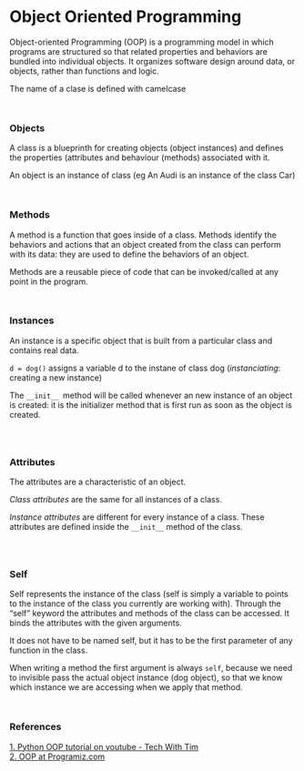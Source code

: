 # Object Oriented Programming
Object-oriented Programming (OOP) is a programming model in which programs are structured so that related properties and behaviors are bundled into individual objects. It organizes software design around data, or objects, rather than functions and logic.  

The name of a clase is defined with camelcase
` `  
` `  
` `  
### Objects
A class is a blueprinth for creating objects (object instances) and defines the properties (attributes and behaviour (methods) associated with it.

An object is an instance of class (eg An Audi is an instance of the class Car)
` `  
` `  
` `  
### Methods
A method is a function that goes inside of a class. Methods identify the behaviors and actions that an object created from the class can perform with its data: they are used to define the behaviors of an object.  

Methods are a reusable piece of code that can be invoked/called at any point in the program.  
` `  
` `  
### Instances  
An instance is a specific object that is built from a particular class and contains real data.  

```d = dog()``` assigns a variable d to the instane of class dog (*instanciating*: creating a new instance)

The ```__init__ ```method will be called whenever an new instance of an object is created: it is the initializer method that is first run as soon as the object is created.  
` `  
` `  
` `
### Attributes
The attributes are a characteristic of an object. 
   
*Class attributes* are the same for all instances of a class.   

*Instance attributes* are different for every instance of a class. These attributes are defined inside the ```__init__``` method of the class. 

` `  
` `  

### Self
Self represents the instance of the class (self is simply a variable to points to the instance of the class you currently are working with). Through the “self” keyword the attributes and methods of the class can be accessed. It binds the attributes with the given arguments.

It does not have to be named self, but it has to be the first parameter of any function in the class.

When writing a method the first argument is always ```self```, because we need to invisible pass the actual object instance (dog object), so that we know which instance we are accessing when we apply that method.  
` `  
` `  
### References

[1. Python OOP tutorial on youtube - Tech With Tim](https://www.youtube.com/watch?v=JeznW_7DlB0)  
[2. OOP at Programiz.com](https://www.programiz.com/python-programming/object-oriented-programming)


